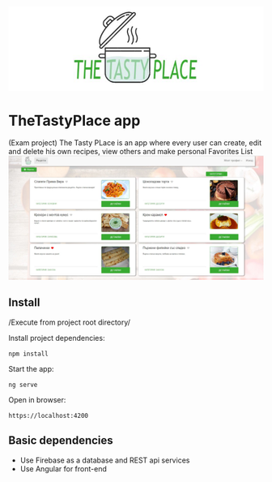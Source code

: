 ![tasty-place-image](src/assets/intro-image.jpg)
# TheTastyPlace app

(Exam project) 
The Tasty PLace is an app where every user can create, edit and delete his own recipes, view others and make personal Favorites List
![tasty-place-recipes](src/assets/intro-image-recipes1.jpg)

## Install

/Execute from project root directory/

Install project dependencies:
```
npm install
```
Start the app:
```
ng serve
```

Open in browser:
```
https://localhost:4200
```
## Basic dependencies
* Use Firebase as a database and REST api services
* Use Angular for front-end


